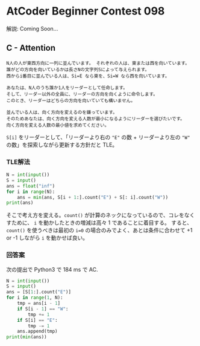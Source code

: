 # AtCoder Beginner Contest 098

解説: Coming Soon...

## C - Attention

```plaintext
N人の人が東西方向に一列に並んでいます。 それぞれの人は、東または西を向いています。
誰がどの方向を向いているかは長さNの文字列Sによって与えられます。
西からi番目に並んでいる人は、Si=E なら東を、Si=W なら西を向いています。

あなたは、N人のうち誰か1人をリーダーとして任命します。
そして、リーダー以外の全員に、リーダーの方向を向くように命令します。
このとき、リーダーはどちらの方向を向いていても構いません。

並んでいる人は、向く方向を変えるのを嫌っています。
そのためあなたは、向く方向を変える人数が最小になるようにリーダーを選びたいです。
向く方向を変える人数の最小値を求めてください。
```

`S[i]` をリーダーとして、「リーダーより右の `"E"` の数 + リーダーより左の `"W"` の数」を探索しながら更新する方針だと TLE。

### TLE解法

```python
N = int(input())
S = input()
ans = float("inf")
for i in range(N):
	ans = min(ans, S[i + 1:].count("E") + S[: i].count("W"))
print(ans)
```

そこで考え方を変える。`count()` が計算のネックになっているので、コレをなくすために、 `i` を動かしたときの増減は高々 1 であることに着目する。
すると、 `count()` を使うべきは最初の `i=0` の場合のみでよく、あとは条件に合わせて +1 or -1 しながら `i` を動かせば良い。

### 回答案

次の提出で Python3 で 184 ms で AC.

```python
N = int(input())
S = input()
ans = [S[1:].count("E")]
for i in range(1, N):
	tmp = ans[i - 1]
	if S[i - 1] == "W":
		tmp += 1
	if S[i] == "E":
		tmp -= 1
	ans.append(tmp)
print(min(ans))
```
